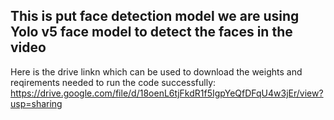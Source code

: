 ## This is put face detection model we are using Yolo v5 face model to detect the faces in the video 
Here is the drive linkn which can be used to download the weights and reqirements needed to run the code successfully: https://drive.google.com/file/d/18oenL6tjFkdR1f5IgpYeQfDFqU4w3jEr/view?usp=sharing